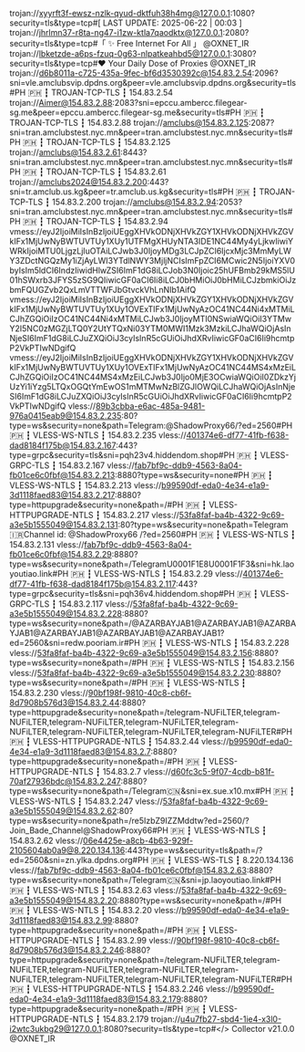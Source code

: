 trojan://xyyrft3f-ewsz-nzlk-qyud-dktfuh38h4mg@127.0.0.1:1080?security=tls&type=tcp#[ LAST UPDATE: 2025-06-22 | 00:03 ]
trojan://jhrlmn37-r8ta-ng47-i1zw-ktla7qaodktx@127.0.0.1:2080?security=tls&type=tcp#「 ✨ Free Internet For All 」 @OXNET_IR
trojan://lbketzde-a6ps-fzuq-0g63-nlpatkeahbd5@127.0.0.1:3080?security=tls&type=tcp#❤️ Your Daily Dose of Proxies @OXNET_IR
trojan://d6b8011a-c725-435a-9fec-bf6d3530392c@154.83.2.54:2096?sni=vle.amclubsvip.dpdns.org&peer=vle.amclubsvip.dpdns.org&security=tls#PH 🇵🇭 ┇ TROJAN-TCP-TLS ┇ 154.83.2.54
trojan://Aimer@154.83.2.88:2083?sni=epccu.ambercc.filegear-sg.me&peer=epccu.ambercc.filegear-sg.me&security=tls#PH 🇵🇭 ┇ TROJAN-TCP-TLS ┇ 154.83.2.88
trojan://amclubs@154.83.2.125:2087?sni=tran.amclubstest.nyc.mn&peer=tran.amclubstest.nyc.mn&security=tls#PH 🇵🇭 ┇ TROJAN-TCP-TLS ┇ 154.83.2.125
trojan://amclubs@154.83.2.61:8443?sni=tran.amclubstest.nyc.mn&peer=tran.amclubstest.nyc.mn&security=tls#PH 🇵🇭 ┇ TROJAN-TCP-TLS ┇ 154.83.2.61
trojan://amclubs2024@154.83.2.200:443?sni=tr.amclub.us.kg&peer=tr.amclub.us.kg&security=tls#PH 🇵🇭 ┇ TROJAN-TCP-TLS ┇ 154.83.2.200
trojan://amclubs@154.83.2.94:2053?sni=tran.amclubstest.nyc.mn&peer=tran.amclubstest.nyc.mn&security=tls#PH 🇵🇭 ┇ TROJAN-TCP-TLS ┇ 154.83.2.94
vmess://eyJ2IjoiMiIsInBzIjoiUEggXHVkODNjXHVkZGY1XHVkODNjXHVkZGVkIFx1MjUwNyBWTUVTUy1XUy1UTFMgXHUyNTA3IDE1NC44My4yLjkwIiwiYWRkIjoiMTU0LjgzLjIuOTAiLCJwb3J0IjoyMDg3LCJpZCI6IjcxMjc3MmMyLWY3ZDctNGQzMy1iZjAyLWI3YTdlNWY3MjljNCIsImFpZCI6MCwic2N5IjoiYXV0byIsIm5ldCI6IndzIiwidHlwZSI6ImF1dG8iLCJob3N0Ijoic25hUFBmb29kMS5lU01hSWxrb3JFYS5zSG9QIiwicGF0aCI6Ii8iLCJ0bHMiOiJ0bHMiLCJzbmkiOiJzbmFQUGZvb2QxLmVTTWFJbGtvckVhLnNIb1AifQ
vmess://eyJ2IjoiMiIsInBzIjoiUEggXHVkODNjXHVkZGY1XHVkODNjXHVkZGVkIFx1MjUwNyBWTUVTUy1XUy1OVExTIFx1MjUwNyAzOC41NC44Ni4xMTMiLCJhZGQiOiIzOC41NC44Ni4xMTMiLCJwb3J0IjoyMTI0NSwiaWQiOiI3YTMwY2I5NC0zMGZjLTQ0Y2UtYTQxNi03YTM0MWI1Mzk3MzkiLCJhaWQiOjAsInNjeSI6ImF1dG8iLCJuZXQiOiJ3cyIsInR5cGUiOiJhdXRvIiwicGF0aCI6Ii9hcmtpP2VkPTIwNDgifQ
vmess://eyJ2IjoiMiIsInBzIjoiUEggXHVkODNjXHVkZGY1XHVkODNjXHVkZGVkIFx1MjUwNyBWTUVTUy1XUy1OVExTIFx1MjUwNyAzOC41NC44MS4xMzEiLCJhZGQiOiIzOC41NC44MS4xMzEiLCJwb3J0Ijo0MjE3OCwiaWQiOiI0ZDkzYjUzYi1iYzg5LTQxOGQtYmEwOS1mMTMwNzBlZGJlOWQiLCJhaWQiOjAsInNjeSI6ImF1dG8iLCJuZXQiOiJ3cyIsInR5cGUiOiJhdXRvIiwicGF0aCI6Ii9hcmtpP2VkPTIwNDgifQ
vless://89b3cbba-e6ac-485a-9481-976a0415eab9@154.83.2.235:80?type=ws&security=none&path=Telegram:@ShadowProxy66/?ed=2560#PH 🇵🇭 ┇ VLESS-WS-NTLS ┇ 154.83.2.235
vless://401374e6-df77-41fb-f638-dad8184f175b@154.83.2.167:443?type=grpc&security=tls&sni=pqh23v4.hiddendom.shop#PH 🇵🇭 ┇ VLESS-GRPC-TLS ┇ 154.83.2.167
vless://fab7bf9c-ddb9-4563-8a04-fb01ce6c0fbf@154.83.2.213:8880?type=ws&security=none#PH 🇵🇭 ┇ VLESS-WS-NTLS ┇ 154.83.2.213
vless://b99590df-eda0-4e34-e1a9-3d1118faed83@154.83.2.217:8880?type=httpupgrade&security=none&path=/#PH 🇵🇭 ┇ VLESS-HTTPUPGRADE-NTLS ┇ 154.83.2.217
vless://53fa8faf-ba4b-4322-9c69-a3e5b1555049@154.83.2.131:80?type=ws&security=none&path=Telegram🇮🇷Channel id: @ShadowProxy66 /?ed=2560#PH 🇵🇭 ┇ VLESS-WS-NTLS ┇ 154.83.2.131
vless://fab7bf9c-ddb9-4563-8a04-fb01ce6c0fbf@154.83.2.29:8880?type=ws&security=none&path=/TelegramU0001F1E8U0001F1F3&sni=hk.laoyoutiao.link#PH 🇵🇭 ┇ VLESS-WS-NTLS ┇ 154.83.2.29
vless://401374e6-df77-41fb-f638-dad8184f175b@154.83.2.117:443?type=grpc&security=tls&sni=pqh36v4.hiddendom.shop#PH 🇵🇭 ┇ VLESS-GRPC-TLS ┇ 154.83.2.117
vless://53fa8faf-ba4b-4322-9c69-a3e5b1555049@154.83.2.228:8880?type=ws&security=none&path=/@AZARBAYJAB1@AZARBAYJAB1@AZARBAYJAB1@AZARBAYJAB1@AZARBAYJAB1@AZARBAYJAB1?ed=2560&sni=redw.pooriam.ir#PH 🇵🇭 ┇ VLESS-WS-NTLS ┇ 154.83.2.228
vless://53fa8faf-ba4b-4322-9c69-a3e5b1555049@154.83.2.156:8880?type=ws&security=none&path=/#PH 🇵🇭 ┇ VLESS-WS-NTLS ┇ 154.83.2.156
vless://53fa8faf-ba4b-4322-9c69-a3e5b1555049@154.83.2.230:8880?type=ws&security=none&path=/#PH 🇵🇭 ┇ VLESS-WS-NTLS ┇ 154.83.2.230
vless://90bf198f-9810-40c8-cb6f-8d7908b576d3@154.83.2.44:8880?type=httpupgrade&security=none&path=/telegram-NUFiLTER,telegram-NUFiLTER,telegram-NUFiLTER,telegram-NUFiLTER,telegram-NUFiLTER,telegram-NUFiLTER,telegram-NUFiLTER,telegram-NUFiLTER#PH 🇵🇭 ┇ VLESS-HTTPUPGRADE-NTLS ┇ 154.83.2.44
vless://b99590df-eda0-4e34-e1a9-3d1118faed83@154.83.2.7:8880?type=httpupgrade&security=none&path=/#PH 🇵🇭 ┇ VLESS-HTTPUPGRADE-NTLS ┇ 154.83.2.7
vless://d60fc3c5-9f07-4cdb-b81f-70af27936bdc@154.83.2.247:8880?type=ws&security=none&path=/Telegram🇨🇳&sni=ex.sue.x10.mx#PH 🇵🇭 ┇ VLESS-WS-NTLS ┇ 154.83.2.247
vless://53fa8faf-ba4b-4322-9c69-a3e5b1555049@154.83.2.62:80?type=ws&security=none&path=/re5IzbZ9IZZMddtw?ed=2560/?Join_Bade_Channel@ShadowProxy66#PH 🇵🇭 ┇ VLESS-WS-NTLS ┇ 154.83.2.62
vless://06e4425e-a8cb-4b63-929f-2105604ab0a9@8.220.134.136:443?type=ws&security=tls&path=/?ed=2560&sni=zn.ylka.dpdns.org#PH 🇵🇭 ┇ VLESS-WS-TLS ┇ 8.220.134.136
vless://fab7bf9c-ddb9-4563-8a04-fb01ce6c0fbf@154.83.2.63:8880?type=ws&security=none&path=/Telegram🇨🇳&sni=jp.laoyoutiao.link#PH 🇵🇭 ┇ VLESS-WS-NTLS ┇ 154.83.2.63
vless://53fa8faf-ba4b-4322-9c69-a3e5b1555049@154.83.2.20:8880?type=ws&security=none&path=/#PH 🇵🇭 ┇ VLESS-WS-NTLS ┇ 154.83.2.20
vless://b99590df-eda0-4e34-e1a9-3d1118faed83@154.83.2.99:8880?type=httpupgrade&security=none&path=/#PH 🇵🇭 ┇ VLESS-HTTPUPGRADE-NTLS ┇ 154.83.2.99
vless://90bf198f-9810-40c8-cb6f-8d7908b576d3@154.83.2.246:8880?type=httpupgrade&security=none&path=/telegram-NUFiLTER,telegram-NUFiLTER,telegram-NUFiLTER,telegram-NUFiLTER,telegram-NUFiLTER,telegram-NUFiLTER,telegram-NUFiLTER,telegram-NUFiLTER#PH 🇵🇭 ┇ VLESS-HTTPUPGRADE-NTLS ┇ 154.83.2.246
vless://b99590df-eda0-4e34-e1a9-3d1118faed83@154.83.2.179:8880?type=httpupgrade&security=none&path=/#PH 🇵🇭 ┇ VLESS-HTTPUPGRADE-NTLS ┇ 154.83.2.179
trojan://u4u7fb27-sbd4-1ie4-x3l0-i2wtc3ukbg29@127.0.0.1:8080?security=tls&type=tcp#</> Collector v21.0.0 @OXNET_IR